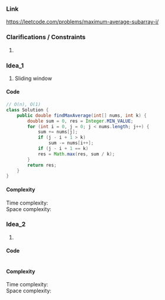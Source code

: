 
### Link

https://leetcode.com/problems/maximum-average-subarray-i/


### Clarifications / Constraints

1. 

### Idea_1

1. Sliding window


#### Code

```java
// O(n), O(1)
class Solution {
    public double findMaxAverage(int[] nums, int k) {
        double sum = 0, res = Integer.MIN_VALUE;
        for (int i = 0, j = 0; j < nums.length; j++) {
            sum += nums[j];
            if (j - i + 1 > k)
                sum -= nums[i++];
            if (j - i + 1 == k)
            res = Math.max(res, sum / k);
        }
        return res;
    }
}
```

#### Complexity

Time complexity:  
Space complexity: 


### Idea_2

1. 


#### Code

```java

```

#### Complexity

Time complexity:  
Space complexity: 
